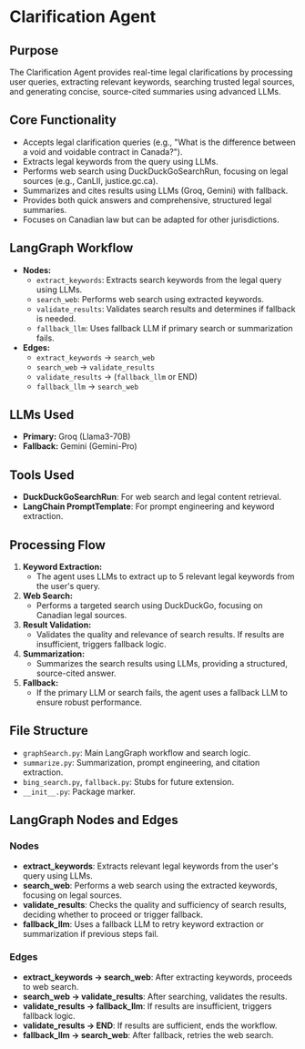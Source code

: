 # Clarification Agent

## Purpose
The Clarification Agent provides real-time legal clarifications by processing user queries, extracting relevant keywords, searching trusted legal sources, and generating concise, source-cited summaries using advanced LLMs.

## Core Functionality
- Accepts legal clarification queries (e.g., "What is the difference between a void and voidable contract in Canada?").
- Extracts legal keywords from the query using LLMs.
- Performs web search using DuckDuckGoSearchRun, focusing on legal sources (e.g., CanLII, justice.gc.ca).
- Summarizes and cites results using LLMs (Groq, Gemini) with fallback.
- Provides both quick answers and comprehensive, structured legal summaries.
- Focuses on Canadian law but can be adapted for other jurisdictions.

## LangGraph Workflow
- **Nodes:**
  - `extract_keywords`: Extracts search keywords from the legal query using LLMs.
  - `search_web`: Performs web search using extracted keywords.
  - `validate_results`: Validates search results and determines if fallback is needed.
  - `fallback_llm`: Uses fallback LLM if primary search or summarization fails.
- **Edges:**
  - `extract_keywords` → `search_web`
  - `search_web` → `validate_results`
  - `validate_results` → (`fallback_llm` or END)
  - `fallback_llm` → `search_web`

## LLMs Used
- **Primary:** Groq (Llama3-70B)
- **Fallback:** Gemini (Gemini-Pro)

## Tools Used
- **DuckDuckGoSearchRun**: For web search and legal content retrieval.
- **LangChain PromptTemplate**: For prompt engineering and keyword extraction.

## Processing Flow
1. **Keyword Extraction:**
   - The agent uses LLMs to extract up to 5 relevant legal keywords from the user's query.
2. **Web Search:**
   - Performs a targeted search using DuckDuckGo, focusing on Canadian legal sources.
3. **Result Validation:**
   - Validates the quality and relevance of search results. If results are insufficient, triggers fallback logic.
4. **Summarization:**
   - Summarizes the search results using LLMs, providing a structured, source-cited answer.
5. **Fallback:**
   - If the primary LLM or search fails, the agent uses a fallback LLM to ensure robust performance.

## File Structure
- `graphSearch.py`: Main LangGraph workflow and search logic.
- `summarize.py`: Summarization, prompt engineering, and citation extraction.
- `bing_search.py`, `fallback.py`: Stubs for future extension.
- `__init__.py`: Package marker.

## LangGraph Nodes and Edges
### Nodes
- **extract_keywords**: Extracts relevant legal keywords from the user's query using LLMs.
- **search_web**: Performs a web search using the extracted keywords, focusing on legal sources.
- **validate_results**: Checks the quality and sufficiency of search results, deciding whether to proceed or trigger fallback.
- **fallback_llm**: Uses a fallback LLM to retry keyword extraction or summarization if previous steps fail.

### Edges
- **extract_keywords → search_web**: After extracting keywords, proceeds to web search.
- **search_web → validate_results**: After searching, validates the results.
- **validate_results → fallback_llm**: If results are insufficient, triggers fallback logic.
- **validate_results → END**: If results are sufficient, ends the workflow.
- **fallback_llm → search_web**: After fallback, retries the web search. 